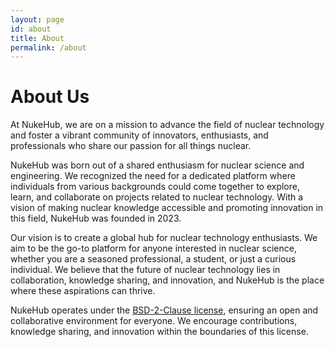 ```yaml
---
layout: page
id: about
title: About
permalink: /about
---
```


# About Us

At NukeHub, we are on a mission to advance the field of nuclear technology and
foster a vibrant community of innovators, enthusiasts, and professionals who
share our passion for all things nuclear.

NukeHub was born out of a shared enthusiasm for nuclear science and engineering.
We recognized the need for a dedicated platform where individuals from various
backgrounds could come together to explore, learn, and collaborate on projects
related to nuclear technology. With a vision of making nuclear knowledge
accessible and promoting innovation in this field, NukeHub was founded in 2023.

Our vision is to create a global hub for nuclear technology enthusiasts.
We aim to be the go-to platform for anyone interested in nuclear science,
whether you are a seasoned professional, a student, or just a curious individual.
We believe that the future of nuclear technology lies in collaboration, knowledge
sharing, and innovation, and NukeHub is the place where these aspirations can thrive.

NukeHub operates under the
<a target="_blank" href="https://opensource.org/licenses/BSD-2-Clause">
  BSD-2-Clause license</a>, ensuring an open and collaborative
environment for everyone. We encourage contributions, knowledge sharing, and
innovation within the boundaries of this license.
